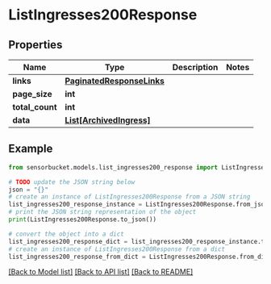# ListIngresses200Response


## Properties

Name | Type | Description | Notes
------------ | ------------- | ------------- | -------------
**links** | [**PaginatedResponseLinks**](PaginatedResponseLinks.md) |  | 
**page_size** | **int** |  | 
**total_count** | **int** |  | 
**data** | [**List[ArchivedIngress]**](ArchivedIngress.md) |  | 

## Example

```python
from sensorbucket.models.list_ingresses200_response import ListIngresses200Response

# TODO update the JSON string below
json = "{}"
# create an instance of ListIngresses200Response from a JSON string
list_ingresses200_response_instance = ListIngresses200Response.from_json(json)
# print the JSON string representation of the object
print(ListIngresses200Response.to_json())

# convert the object into a dict
list_ingresses200_response_dict = list_ingresses200_response_instance.to_dict()
# create an instance of ListIngresses200Response from a dict
list_ingresses200_response_from_dict = ListIngresses200Response.from_dict(list_ingresses200_response_dict)
```
[[Back to Model list]](../README.md#documentation-for-models) [[Back to API list]](../README.md#documentation-for-api-endpoints) [[Back to README]](../README.md)


